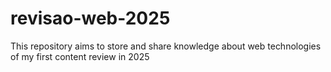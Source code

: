 # revisao-web-2025
This repository aims to store and share knowledge about web technologies of my first content review in 2025
